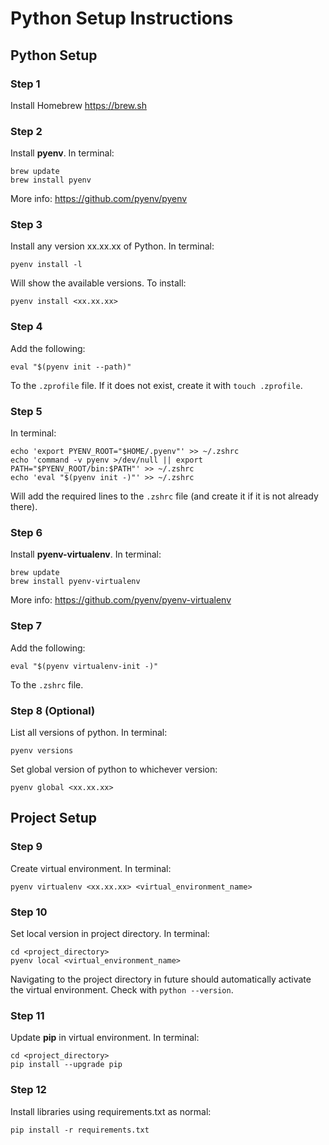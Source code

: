 # Python Setup Instructions

## Python Setup

### Step 1

Install Homebrew <https://brew.sh>

### Step 2

Install **pyenv**.
In terminal:
```
brew update
brew install pyenv
```
More info: <https://github.com/pyenv/pyenv>

### Step 3

Install any version xx.xx.xx of Python.
In terminal:
```
pyenv install -l
```
Will show the available versions. To install:

```
pyenv install <xx.xx.xx>
```

### Step 4

Add the following:
```
eval "$(pyenv init --path)"
```
To the `.zprofile` file. If it does not exist, create it with `touch .zprofile`.

### Step 5

In terminal:
```
echo 'export PYENV_ROOT="$HOME/.pyenv"' >> ~/.zshrc
echo 'command -v pyenv >/dev/null || export PATH="$PYENV_ROOT/bin:$PATH"' >> ~/.zshrc
echo 'eval "$(pyenv init -)"' >> ~/.zshrc
```
Will add the required lines to the `.zshrc` file (and create it if it is not already there).

### Step 6

Install **pyenv-virtualenv**.
In terminal:
```
brew update
brew install pyenv-virtualenv
```
More info: <https://github.com/pyenv/pyenv-virtualenv>

### Step 7

Add the following:
```
eval "$(pyenv virtualenv-init -)"
```
To the `.zshrc` file.

### Step 8 (Optional)

List all versions of python.
In terminal:
```
pyenv versions
```

Set global version of python to whichever version:
```
pyenv global <xx.xx.xx>
```

## Project Setup

### Step 9

Create virtual environment.
In terminal:
```
pyenv virtualenv <xx.xx.xx> <virtual_environment_name>
```

### Step 10

Set local version in project directory.
In terminal:
```
cd <project_directory>
pyenv local <virtual_environment_name>
```
Navigating to the project directory in future should automatically activate the virtual environment. Check with `python --version`.

### Step 11

Update **pip** in virtual environment.
In terminal:
```
cd <project_directory>
pip install --upgrade pip
```

### Step 12

Install libraries using requirements.txt as normal:
```
pip install -r requirements.txt
```



